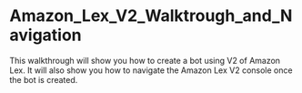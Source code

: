 # Amazon_Lex_V2_Walktrough_and_Navigation
This walkthrough will show you how to create a bot using V2 of Amazon Lex. It will also show you how to navigate the Amazon Lex V2 console once the bot is created.
